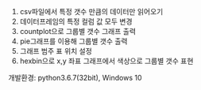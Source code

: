 1. csv파일에서 특정 갯수 만큼의 데이터만 읽어오기
2. 데이터프레임의 특정 컬럼 값 모두 변경
3. countplot으로 그룹별 갯수 그래프 출력
4. pie그래프를 이용해 그룹별 갯수 출력
5. 그래프 범주 표 위치 설정
6. hexbin으로 x,y 좌표 그래프에서 색상으로 그룹별 갯수 표현

개발환경: python3.6.7(32bit), Windows 10

